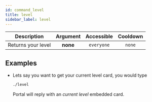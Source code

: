 ```yaml
---
id: command_level
title: level
sidebar_label: level
---
```


|    Description     | Argument | Accessible | Cooldown |
| :----------------: | :------: | :--------: | :------: |
| Returns your level | __none__ | `everyone` |  `none`  |

## Examples

* Lets say you want to get your current level card, you would type
    ```bash
    ./level
    ```

    Portal will reply with an _current level_ embedded card.
